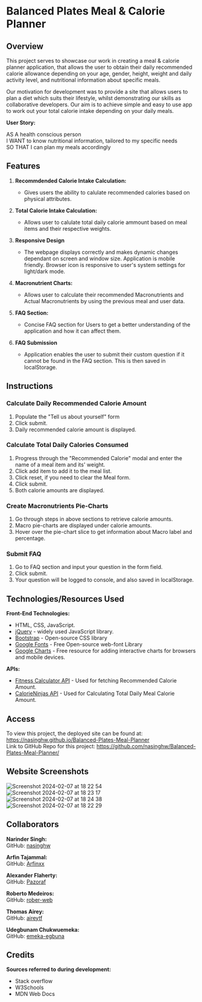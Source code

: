 # Balanced Plates Meal & Calorie Planner

## Overview

This project serves to showcase our work in creating a meal & calorie planner application, that allows the user to obtain their daily recommended calorie allowance depending on your age, gender, height, weight and daily activity level, and nutritional information about specific meals.

Our motivation for development was to provide a site that allows users to plan a diet which suits their lifestyle, whilst demonstrating our skills as collaborative developers. Our aim is to achieve simple and easy to use app to work out your total calorie intake depending on your daily meals.

**User Story:**

AS A health conscious person\
I WANT to know nutritional information, tailored to my specific needs\
SO THAT I can plan my meals accordingly

## Features

1. **Recommdended Calorie Intake Calculation:**
   - Gives users the ability to calulate recommended calories based on physical attributes.

2. **Total Calorie Intake Calculation:**
   - Allows user to calulate total daily calorie ammount based on meal items and their respective weights.

3. **Responsive Design**
   - The webpage displays correctly and makes dynamic changes dependant on screen and window size. Application is mobile friendly. Browser icon is responsive to user's system settings for light/dark mode.

4. **Macronutrient Charts:**
   - Allows user to calculate their recommended Macronutrients and Actual Macronutrients by using the previous meal and user data.

5. **FAQ Section:**
   - Concise FAQ section for Users to get a better understanding of the application and how it can affect them.

6. **FAQ Submission**
   - Application enables the user to submit their custom question if it cannot be found in the FAQ section. This is then saved in localStorage.

## Instructions

### Calculate Daily Recommended Calorie Amount

1. Populate the "Tell us about yourself" form
2. Click submit.
3. Daily recommended calorie amount is displayed.

### Calculate Total Daily Calories Consumed

1. Progress through the "Recommended Calorie" modal and enter the name of a meal item and its' weight.
2. Click add item to add it to the meal list.
3. Click reset, if you need to clear the Meal form.
4. Click submit.
5. Both calorie amounts are displayed.

### Create Macronutrients Pie-Charts

1. Go through steps in above sections to retrieve calorie amounts.
2. Macro pie-charts are displayed under calorie amounts.
3. Hover over the pie-chart slice to get information about Macro label and percentage.

### Submit FAQ

1. Go to FAQ section and input your question in the form field.
2. Click submit.
3. Your question will be logged to console, and also saved in localStorage.

## Technologies/Resources Used

**Front-End Technologies:**

- HTML, CSS, JavaScript.
- [jQuery](https://jquery.com/) - widely used JavaScript library.
- [Bootstrap](https://getbootstrap.com/) - Open-source CSS library
- [Google Fonts](https://fonts.google.com/) - Free Open-source web-font Library
- [Google Charts](https://developers.google.com/chart) - Free resource for adding interactive charts for browsers and mobile devices.


**APIs:**

- [Fitness Calculator API](https://rapidapi.com/malaaddincelik/api/fitness-calculator) - Used for fetching Recommended Calorie Amount.
- [CalorieNinjas API](https://calorieninjas.com/api) - Used for Calculating Total Daily Meal Calorie Amount.


## Access

To view this project, the deployed site can be found at: https://nasinghw.github.io/Balanced-Plates-Meal-Planner
\
Link to GitHub Repo for this project: https://github.com/nasinghw/Balanced-Plates-Meal-Planner/

## Website Screenshots
![Screenshot 2024-02-07 at 18 22 54](https://github.com/nasinghw/Balanced-Plates-Meal-Planner//assets/151625048/80905b65-8528-486c-86ba-1d2d5dc43b70)
![Screenshot 2024-02-07 at 18 23 17](https://github.com/nasinghw/Balanced-Plates-Meal-Planner//assets/151625048/1238d4a9-e63a-458b-a378-1ca57a82718f)
![Screenshot 2024-02-07 at 18 24 38](https://github.com/nasinghw/Balanced-Plates-Meal-Planner//assets/151625048/57057833-0fe1-45e6-97cd-3de3a03355f6)
![Screenshot 2024-02-07 at 18 22 29](https://github.com/nasinghw/Balanced-Plates-Meal-Planner//assets/151625048/5b2ba278-0bbf-413d-bb00-d966e7bd812a)

## Collaborators
**Narinder Singh:**
<br/> GitHub: [nasinghw](https://github.com/nasinghw/)
<br/>

**Arfin Tajammal:**
<br/> GitHub: [Arfinxx](https://github.com/Arfinxx/)
<br/>

**Alexander Flaherty:**
<br/> GitHub: [Pazoraf](https://github.com/Pazoraf/)
<br/>

**Roberto Medeiros:**
<br/> GitHub: [rober-web](https://github.com/rober-web/)
<br/>

**Thomas Airey:**
<br/> GitHub: [aireytf](https://github.com/aireytf/)
<br/>

**Udegbunam Chukwuemeka:**
<br/> GitHub: [emeka-egbuna](https://github.com/emeka-egbuna)
<br/>

## Credits 

**Sources referred to during development:**
 - Stack overflow
 - W3Schools
 - MDN Web Docs

